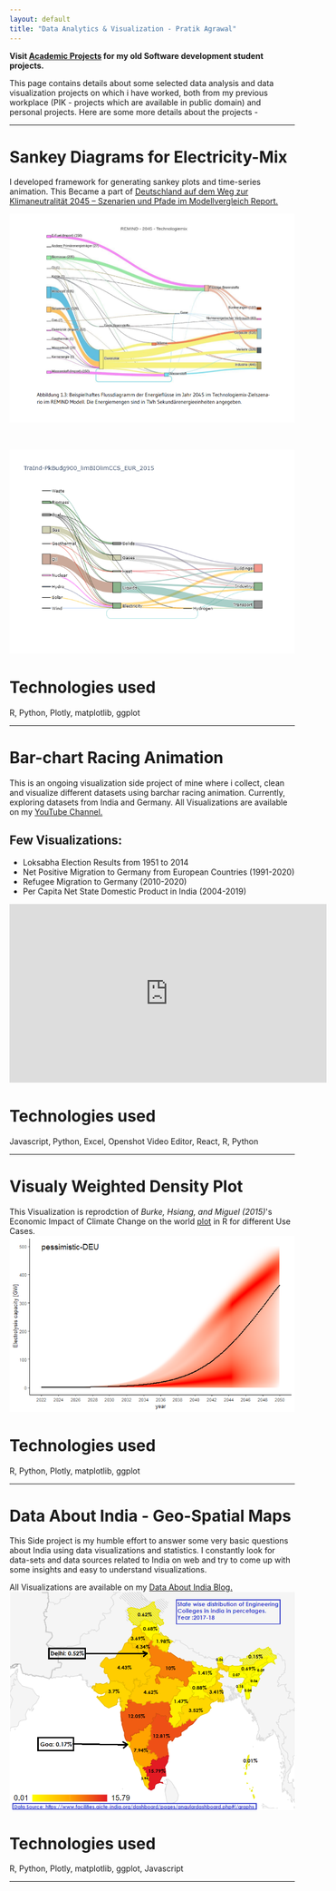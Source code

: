 ```yaml
---
layout: default
title: "Data Analytics & Visualization - Pratik Agrawal"
---
```

**Visit [Academic Projects](/work.html) for my old Software development student projects.**


This page contains details about some selected data analysis and data visualization projects on which i have worked, both from my previous workplace (PIK - projects which are available in public domain) and personal projects.
Here are some more details about the projects -

<hr>

# Sankey Diagrams for Electricity-Mix #
I developed framework for generating sankey plots and time-series animation.
This Became a part of [Deutschland auf dem Weg zur Klimaneutralität 2045 – Szenarien und Pfade im Modellvergleich Report.](https://ariadneprojekt.de/publikation/deutschland-auf-dem-weg-zur-klimaneutralitat-2045-szenarienreport/)
<br />

![Sankey](images/portfolio/sankey_from_report.png)

<br />

![Sankey Animation](images/portfolio/EUR_movie.gif)

# Technologies used #
R, Python, Plotly, matplotlib, ggplot
<hr>


# Bar-chart Racing Animation  #
This is an ongoing visualization side project of mine where i collect, clean and visualize different datasets using barchar racing animation. Currently, exploring datasets from India and Germany.
All Visualizations are available on my [YouTube Channel.](https://www.youtube.com/playlist?list=PLkGTRv6_dWh5tcKiznSyv1Hcaf69RFCgA)


## Few Visualizations:

* Loksabha Election Results from 1951 to 2014
* Net Positive Migration to Germany from European Countries (1991-2020)
* Refugee Migration to Germany (2010-2020)
* Per Capita Net State Domestic Product in India (2004-2019)


<iframe width="560" height="315" src="https://www.youtube.com/embed/IcpvxORcvH8" title="YouTube video player" frameborder="0" allow="accelerometer; autoplay; clipboard-write; encrypted-media; gyroscope; picture-in-picture" allowfullscreen></iframe>
<br />


# Technologies used #
Javascript, Python, Excel, Openshot Video Editor, React, R, Python

<hr>


# Visualy Weighted Density Plot #
This Visualization is reprodction of *Burke, Hsiang, and Miguel (2015)*'s 
Economic Impact of Climate Change on the world [plot](https://web.stanford.edu/~mburke/climate/map.php) in R for different Use Cases.
<br />
![Sankey](images/portfolio/pessi_median.png)


# Technologies used #
R, Python, Plotly, matplotlib, ggplot
<hr>

# Data About India - Geo-Spatial Maps #
This Side project is my humble effort to answer some very basic questions about India using data visualizations and statistics. I constantly look for data-sets and data sources related to India on web and try to come up with some insights and easy to understand visualizations. 

All Visualizations are available on my [Data About India Blog.](https://dataaboutindia.wordpress.com/)
<br />
![Sankey](images/portfolio/geo_india.png)


# Technologies used #
R, Python, Plotly, matplotlib, ggplot, Javascript
<hr>